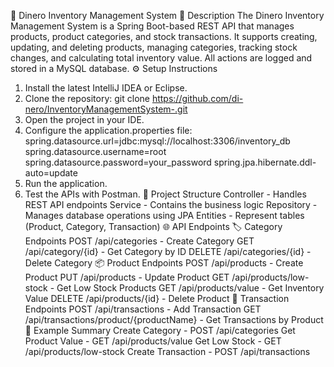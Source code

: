 🏪 Dinero Inventory Management System
📘 Description
The Dinero Inventory Management System is a Spring Boot-based REST API that manages products, product categories, and stock transactions. It supports creating, updating, and deleting products, managing categories, tracking stock changes, and calculating total inventory value. All actions are logged and stored in a MySQL database.
⚙️ Setup Instructions
1. Install the latest IntelliJ IDEA or Eclipse.
2. Clone the repository:
   git clone https://github.com/di-nero/InventoryManagementSystem-.git
3. Open the project in your IDE.
4. Configure the application.properties file:
   spring.datasource.url=jdbc:mysql://localhost:3306/inventory_db
   spring.datasource.username=root
   spring.datasource.password=your_password
   spring.jpa.hibernate.ddl-auto=update
5. Run the application.
6. Test the APIs with Postman.
🧩 Project Structure
Controller - Handles REST API endpoints
Service - Contains the business logic
Repository - Manages database operations using JPA
Entities - Represent tables (Product, Category, Transaction)
🌐 API Endpoints
🏷️ Category Endpoints
POST /api/categories - Create Category
GET /api/category/{id} - Get Category by ID
DELETE /api/categories/{id} - Delete Category
📦 Product Endpoints
POST /api/products - Create Product
PUT /api/products - Update Product
GET /api/products/low-stock - Get Low Stock Products
GET /api/products/value - Get Inventory Value
DELETE /api/products/{id} - Delete Product
🔄 Transaction Endpoints
POST /api/transactions - Add Transaction
GET /api/transactions/product/{productName} - Get Transactions by Product
🧮 Example Summary
Create Category - POST /api/categories
Get Product Value - GET /api/products/value
Get Low Stock - GET /api/products/low-stock
Create Transaction - POST /api/transactions
